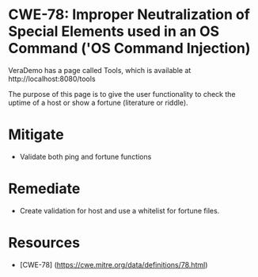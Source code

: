 # CWE-78: Improper Neutralization of Special Elements used in an OS Command ('OS Command Injection)
VeraDemo has a page called Tools, which is available at http://localhost:8080/tools

The purpose of this page is to give the user functionality to check the uptime of a host or show a fortune (literature or riddle). 


# Mitigate 
* Validate both ping and fortune functions

# Remediate
* Create validation for host and use a whitelist for fortune files.

# Resources
* [CWE-78] (https://cwe.mitre.org/data/definitions/78.html)
